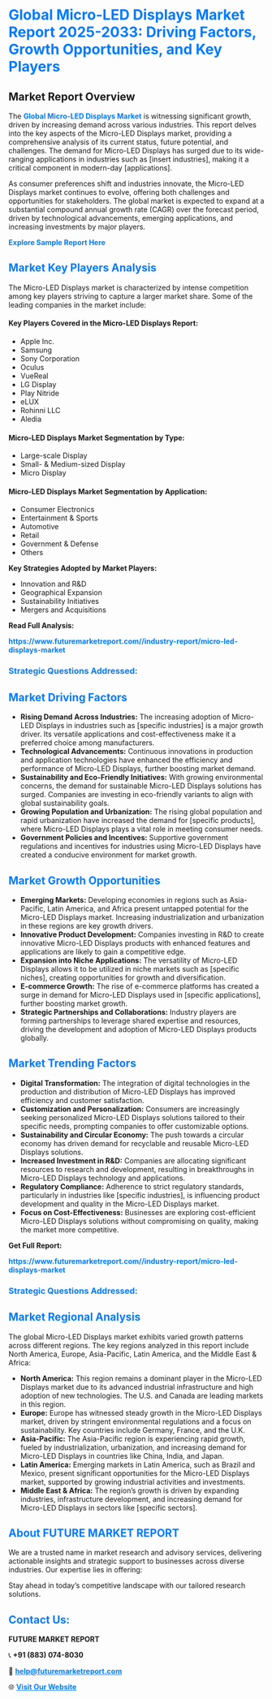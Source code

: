 <h1 style="color: #007BFF;">Global Micro-LED Displays Market Report 2025-2033: Driving Factors, Growth Opportunities, and Key Players</h1>

<section id="overview">
<h2>Market Report Overview</h2>
<p>The <a href="https://www.futuremarketreport.com//industry-report/micro-led-displays-market" style="color: #007BFF; text-decoration: none;"><strong>Global Micro-LED Displays Market</strong></a> is witnessing significant growth, driven by increasing demand across various industries. This report delves into the key aspects of the Micro-LED Displays market, providing a comprehensive analysis of its current status, future potential, and challenges. The demand for Micro-LED Displays has surged due to its wide-ranging applications in industries such as [insert industries], making it a critical component in modern-day [applications].</p>
<p>As consumer preferences shift and industries innovate, the Micro-LED Displays market continues to evolve, offering both challenges and opportunities for stakeholders. The global market is expected to expand at a substantial compound annual growth rate (CAGR) over the forecast period, driven by technological advancements, emerging applications, and increasing investments by major players.</p>
</section>

<section id="overview">
<p><a href="https://www.futuremarketreport.com//request-sample/reportId=91969" style="color: #007BFF; text-decoration: none;"><strong>Explore Sample Report Here</strong></a></p>
</section>

<section id="key-players">
<h2 style="color: #007BFF;">Market Key Players Analysis</h2>
<p>The Micro-LED Displays market is characterized by intense competition among key players striving to capture a larger market share. Some of the leading companies in the market include:</p>
<h4>Key Players Covered in the Micro-LED Displays Report:</h4>
<ul><li>Apple Inc.</li><li>Samsung</li><li>Sony Corporation</li><li>Oculus</li><li>VueReal</li><li>LG Display</li><li>Play Nitride</li><li>eLUX</li><li>Rohinni LLC</li><li>Aledia</li></ul>
<h4>Micro-LED Displays Market Segmentation by Type:</h4>
<ul><li>Large-scale Display</li><li>Small- &amp; Medium-sized Display</li><li>Micro Display</li></ul>

<h4>Micro-LED Displays Market Segmentation by Application:</h4>
<ul><li>Consumer Electronics</li><li>Entertainment &amp; Sports</li><li>Automotive</li><li>Retail</li><li>Government &amp; Defense</li><li>Others</li></ul>
<p><strong>Key Strategies Adopted by Market Players:</strong></p>
<ul>
<li>Innovation and R&D</li>
<li>Geographical Expansion</li>
<li>Sustainability Initiatives</li>
<li>Mergers and Acquisitions</li>
</ul>
</section>

<section>
<p><strong>Read Full Analysis: </strong></p><a href="https://www.futuremarketreport.com//industry-report/micro-led-displays-market" style="color: #007BFF; text-decoration: none;"><strong>https://www.futuremarketreport.com//industry-report/micro-led-displays-market</strong></a>
<h3 style="color: #007BFF;">Strategic Questions Addressed:</h3>
</section>

<section id="driving-factors">
<h2 style="color: #007BFF;">Market Driving Factors</h2>
<ul>
<li><strong>Rising Demand Across Industries:</strong> The increasing adoption of Micro-LED Displays in industries such as [specific industries] is a major growth driver. Its versatile applications and cost-effectiveness make it a preferred choice among manufacturers.</li>
<li><strong>Technological Advancements:</strong> Continuous innovations in production and application technologies have enhanced the efficiency and performance of Micro-LED Displays, further boosting market demand.</li>
<li><strong>Sustainability and Eco-Friendly Initiatives:</strong> With growing environmental concerns, the demand for sustainable Micro-LED Displays solutions has surged. Companies are investing in eco-friendly variants to align with global sustainability goals.</li>
<li><strong>Growing Population and Urbanization:</strong> The rising global population and rapid urbanization have increased the demand for [specific products], where Micro-LED Displays plays a vital role in meeting consumer needs.</li>
<li><strong>Government Policies and Incentives:</strong> Supportive government regulations and incentives for industries using Micro-LED Displays have created a conducive environment for market growth.</li>
</ul>
</section>

<section id="growth-opportunities">
<h2 style="color: #007BFF;">Market Growth Opportunities</h2>
<ul>
<li><strong>Emerging Markets:</strong> Developing economies in regions such as Asia-Pacific, Latin America, and Africa present untapped potential for the Micro-LED Displays market. Increasing industrialization and urbanization in these regions are key growth drivers.</li>
<li><strong>Innovative Product Development:</strong> Companies investing in R&D to create innovative Micro-LED Displays products with enhanced features and applications are likely to gain a competitive edge.</li>
<li><strong>Expansion into Niche Applications:</strong> The versatility of Micro-LED Displays allows it to be utilized in niche markets such as [specific niches], creating opportunities for growth and diversification.</li>
<li><strong>E-commerce Growth:</strong> The rise of e-commerce platforms has created a surge in demand for Micro-LED Displays used in [specific applications], further boosting market growth.</li>
<li><strong>Strategic Partnerships and Collaborations:</strong> Industry players are forming partnerships to leverage shared expertise and resources, driving the development and adoption of Micro-LED Displays products globally.</li>
</ul>
</section>

<section id="trending-factors">
<h2 style="color: #007BFF;">Market Trending Factors</h2>
<ul>
<li><strong>Digital Transformation:</strong> The integration of digital technologies in the production and distribution of Micro-LED Displays has improved efficiency and customer satisfaction.</li>
<li><strong>Customization and Personalization:</strong> Consumers are increasingly seeking personalized Micro-LED Displays solutions tailored to their specific needs, prompting companies to offer customizable options.</li>
<li><strong>Sustainability and Circular Economy:</strong> The push towards a circular economy has driven demand for recyclable and reusable Micro-LED Displays solutions.</li>
<li><strong>Increased Investment in R&D:</strong> Companies are allocating significant resources to research and development, resulting in breakthroughs in Micro-LED Displays technology and applications.</li>
<li><strong>Regulatory Compliance:</strong> Adherence to strict regulatory standards, particularly in industries like [specific industries], is influencing product development and quality in the Micro-LED Displays market.</li>
<li><strong>Focus on Cost-Effectiveness:</strong> Businesses are exploring cost-efficient Micro-LED Displays solutions without compromising on quality, making the market more competitive.</li>
</ul>
</section>

<section>
<p><strong>Get Full Report: </strong></p><a href="https://www.futuremarketreport.com//industry-report/micro-led-displays-market" style="color: #007BFF; text-decoration: none;"><strong>https://www.futuremarketreport.com//industry-report/micro-led-displays-market</strong></a>
<h3 style="color: #007BFF;">Strategic Questions Addressed:</h3>
</section>


<section id="regional-analysis">
<h2 style="color: #007BFF;">Market Regional Analysis</h2>
<p>The global Micro-LED Displays market exhibits varied growth patterns across different regions. The key regions analyzed in this report include North America, Europe, Asia-Pacific, Latin America, and the Middle East & Africa:</p>
<ul>
<li><strong>North America:</strong> This region remains a dominant player in the Micro-LED Displays market due to its advanced industrial infrastructure and high adoption of new technologies. The U.S. and Canada are leading markets in this region.</li>
<li><strong>Europe:</strong> Europe has witnessed steady growth in the Micro-LED Displays market, driven by stringent environmental regulations and a focus on sustainability. Key countries include Germany, France, and the U.K.</li>
<li><strong>Asia-Pacific:</strong> The Asia-Pacific region is experiencing rapid growth, fueled by industrialization, urbanization, and increasing demand for Micro-LED Displays in countries like China, India, and Japan.</li>
<li><strong>Latin America:</strong> Emerging markets in Latin America, such as Brazil and Mexico, present significant opportunities for the Micro-LED Displays market, supported by growing industrial activities and investments.</li>
<li><strong>Middle East & Africa:</strong> The region’s growth is driven by expanding industries, infrastructure development, and increasing demand for Micro-LED Displays in sectors like [specific sectors].</li>
</ul>
</section>

<footer>
<h2 style="color: #007BFF;">About FUTURE MARKET REPORT</h2>
<p>We are a trusted name in market research and advisory services, delivering actionable insights and strategic support to businesses across diverse industries. Our expertise lies in offering:</p>

<p>Stay ahead in today’s competitive landscape with our tailored research solutions.</p>

<h2 style="color: #007BFF;">Contact Us:</h2>
<p><strong>FUTURE MARKET REPORT</strong></p>
<p>📞 <strong>+91 (883) 074-8030</strong></p>
<p>📧 <strong><a href="mailto:help@futuremarketreport.com" style="color: #007BFF;">help@futuremarketreport.com</a></strong></p>
<p>🌐 <strong><a href="https://www.futuremarketreport.com/" style="color: #007BFF;">Visit Our Website</a></strong></p>
</footer>